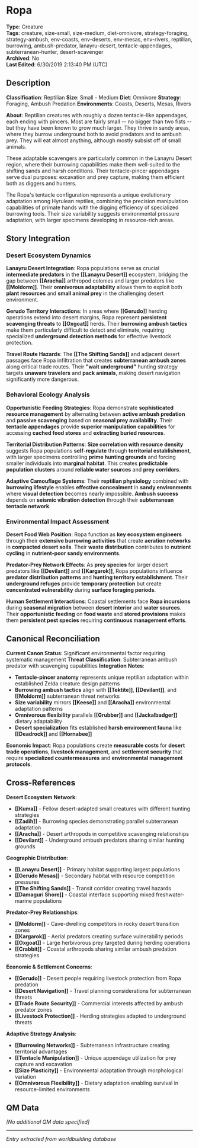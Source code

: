 # Ropa

**Type**: Creature  
**Tags**: creature, size-small, size-medium, diet-omnivore, strategy-foraging, strategy-ambush, env-coasts, env-deserts, env-mesas, env-rivers, reptilian, burrowing, ambush-predator, lanayru-desert, tentacle-appendages, subterranean-hunter, desert-scavenger  
**Archived**: No  
**Last Edited**: 6/30/2019 2:13:40 PM (UTC)

## Description
**Classification**:
Reptilian
**Size**:
Small - Medium
**Diet**:
Omnivore
**Strategy**:
Foraging, Ambush Predation
**Environments**:
Coasts, Deserts, Mesas, Rivers

**About**:
Reptilian creatures with roughly a dozen tentacle-like appendages, each ending with pincers. Most are fairly small -- no bigger than two fists -- but they have been known to grow much larger. They thrive in sandy areas, where they burrow underground both to avoid predators and to ambush prey. They will eat almost anything, although mostly subsist off of small animals.

These adaptable scavengers are particularly common in the Lanayru Desert region, where their burrowing capabilities make them well-suited to the shifting sands and harsh conditions. Their tentacle-pincer appendages serve dual purposes: excavation and prey capture, making them efficient both as diggers and hunters.

The Ropa's tentacle configuration represents a unique evolutionary adaptation among Hyrulean reptiles, combining the precision manipulation capabilities of primate hands with the digging efficiency of specialized burrowing tools. Their size variability suggests environmental pressure adaptation, with larger specimens developing in resource-rich areas.

## Story Integration

### Desert Ecosystem Dynamics
**Lanayru Desert Integration**: Ropa populations serve as crucial **intermediate predators** in the **[[Lanayru Desert]]** ecosystem, bridging the gap between **[[Aracha]]** arthropod colonies and larger predators like **[[Moldorm]]**. Their **omnivorous adaptability** allows them to exploit both **plant resources** and **small animal prey** in the challenging desert environment.

**Gerudo Territory Interactions**: In areas where **[[Gerudo]]** herding operations extend into desert margins, Ropa represent **persistent scavenging threats** to **[[Oxgoat]]** herds. Their **burrowing ambush tactics** make them particularly difficult to detect and eliminate, requiring specialized **underground detection methods** for effective livestock protection.

**Travel Route Hazards**: The **[[The Shifting Sands]]** and adjacent desert passages face Ropa infiltration that creates **subterranean ambush zones** along critical trade routes. Their **"wait underground"** hunting strategy targets **unaware travelers** and **pack animals**, making desert navigation significantly more dangerous.

### Behavioral Ecology Analysis
**Opportunistic Feeding Strategies**: Ropa demonstrate **sophisticated resource management** by alternating between **active ambush predation** and **passive scavenging** based on **seasonal prey availability**. Their **tentacle appendages** provide **superior manipulation capabilities** for accessing **cached food stores** and **extracting buried resources**.

**Territorial Distribution Patterns**: **Size correlation with resource density** suggests Ropa populations **self-regulate** through **territorial establishment**, with larger specimens controlling **prime hunting grounds** and forcing smaller individuals into **marginal habitat**. This creates **predictable population clusters** around **reliable water sources** and **prey corridors**.

**Adaptive Camouflage Systems**: Their **reptilian physiology** combined with **burrowing lifestyle** enables **effective concealment** in **sandy environments** where **visual detection** becomes nearly impossible. **Ambush success** depends on **seismic vibration detection** through their **subterranean tentacle network**.

### Environmental Impact Assessment
**Desert Food Web Position**: Ropa function as **key ecosystem engineers** through their **extensive burrowing activities** that create **aeration networks** in **compacted desert soils**. Their **waste distribution** contributes to **nutrient cycling** in **nutrient-poor sandy environments**.

**Predator-Prey Network Effects**: As **prey species** for larger desert predators like **[[Devilant]]** and **[[Kargarok]]**, Ropa populations influence **predator distribution patterns** and **hunting territory establishment**. Their **underground refuges** provide **temporary protection** but create **concentrated vulnerability** during **surface foraging periods**.

**Human Settlement Interactions**: Coastal settlements face **Ropa incursions** during **seasonal migration** between **desert interior** and **water sources**. Their **opportunistic feeding** on **food waste** and **stored provisions** makes them **persistent pest species** requiring **continuous management efforts**.

## Canonical Reconciliation

**Current Canon Status**: Significant environmental factor requiring systematic management
**Threat Classification**: Subterranean ambush predator with scavenging capabilities
**Integration Notes**: 
- **Tentacle-pincer anatomy** represents unique reptilian adaptation within established Zelda creature design patterns
- **Burrowing ambush tactics** align with **[[Tektite]]**, **[[Devilant]]**, and **[[Moldorm]]** subterranean threat networks
- **Size variability** mirrors **[[Keese]]** and **[[Aracha]]** environmental adaptation patterns
- **Omnivorous flexibility** parallels **[[Grubber]]** and **[[Jackalbadger]]** dietary adaptability
- **Desert specialization** fits established **harsh environment fauna** like **[[Deadrock]]** and **[[Hornabee]]**

**Economic Impact**: Ropa populations create **measurable costs** for **desert trade operations**, **livestock management**, and **settlement security** that require **specialized countermeasures** and **environmental management protocols**.

## Cross-References

**Desert Ecosystem Network**: 
- **[[Kuma]]** - Fellow desert-adapted small creatures with different hunting strategies
- **[[Zadih]]** - Burrowing species demonstrating parallel subterranean adaptation
- **[[Aracha]]** - Desert arthropods in competitive scavenging relationships
- **[[Devilant]]** - Underground ambush predators sharing similar hunting grounds

**Geographic Distribution**:
- **[[Lanayru Desert]]** - Primary habitat supporting largest populations
- **[[Gerudo Mesas]]** - Secondary habitat with resource competition pressures
- **[[The Shifting Sands]]** - Transit corridor creating travel hazards
- **[[Damaguri Shore]]** - Coastal interface supporting mixed freshwater-marine populations

**Predator-Prey Relationships**:
- **[[Moldorm]]** - Cave-dwelling competitors in rocky desert transition zones
- **[[Kargarok]]** - Aerial predators creating surface vulnerability periods
- **[[Oxgoat]]** - Large herbivorous prey targeted during herding operations
- **[[Crabbit]]** - Coastal arthropods sharing similar ambush predation strategies

**Economic & Settlement Concerns**:
- **[[Gerudo]]** - Desert people requiring livestock protection from Ropa predation
- **[[Desert Navigation]]** - Travel planning considerations for subterranean threats
- **[[Trade Route Security]]** - Commercial interests affected by ambush predator zones
- **[[Livestock Protection]]** - Herding strategies adapted to underground threats

**Adaptive Strategy Analysis**:
- **[[Burrowing Networks]]** - Subterranean infrastructure creating territorial advantages
- **[[Tentacle Manipulation]]** - Unique appendage utilization for prey capture and excavation
- **[[Size Plasticity]]** - Environmental adaptation through morphological variation
- **[[Omnivorous Flexibility]]** - Dietary adaptation enabling survival in resource-limited environments

## QM Data
*[No additional QM data specified]*

---
*Entry extracted from worldbuilding database*
